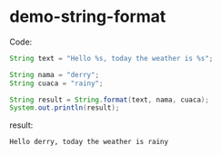 # demo-string-format

Code:
```java
String text = "Hello %s, today the weather is %s";

String nama = "derry";
String cuaca = "rainy";

String result = String.format(text, nama, cuaca);
System.out.println(result);
```

result:
```
Hello derry, today the weather is rainy
```
